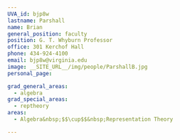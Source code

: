```yaml
---
UVA_id: bjp8w
lastname: Parshall
name: Brian
general_position: faculty
position: G. T. Whyburn Professor
office: 301 Kerchof Hall
phone: 434-924-4100
email: bjp8w@virginia.edu
image: __SITE_URL__/img/people/ParshallB.jpg
personal_page:

grad_general_areas:
  - algebra
grad_special_areas:
  - reptheory
areas:
  - Algebra&nbsp;$$\cup$$&nbsp;Representation Theory

---
```

